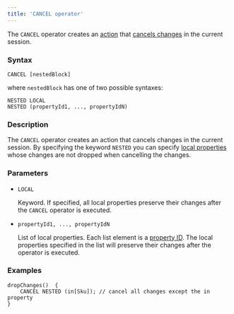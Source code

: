```yaml
---
title: 'CANCEL operator'
---
```


The `CANCEL` operator creates an [action](Actions.md) that [cancels changes](Cancel_changes_CANCEL.md) in the current session.

### Syntax

```
CANCEL [nestedBlock]
```

where `nestedBlock` has one of two possible syntaxes:

```
NESTED LOCAL
NESTED (propertyId1, ..., propertyIdN)
```

### Description

The `CANCEL` operator creates an action that cancels changes in the current session. By specifying the keyword `NESTED` you can specify [local properties](Data_properties_DATA.md#local) whose changes are not dropped when cancelling the changes. 

### Parameters

- `LOCAL`

    Keyword. If specified, all local properties preserve their changes after the `CANCEL` operator is executed. 

- `propertyId1, ..., propertyIdN`

    List of local properties. Each list element is a [property ID](IDs.md#propertyid). The local properties specified in the list will preserve their changes after the operator is executed.

### Examples

```lsf
dropChanges()  {
    CANCEL NESTED (in[Sku]); // cancel all changes except the in property
}
```
